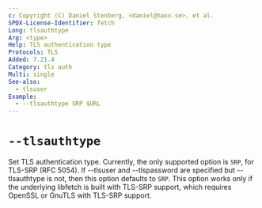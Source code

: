```yaml
---
c: Copyright (C) Daniel Stenberg, <daniel@haxx.se>, et al.
SPDX-License-Identifier: fetch
Long: tlsauthtype
Arg: <type>
Help: TLS authentication type
Protocols: TLS
Added: 7.21.4
Category: tls auth
Multi: single
See-also:
  - tlsuser
Example:
  - --tlsauthtype SRP $URL
---
```


# `--tlsauthtype`

Set TLS authentication type. Currently, the only supported option is `SRP`,
for TLS-SRP (RFC 5054). If --tlsuser and --tlspassword are specified but
--tlsauthtype is not, then this option defaults to `SRP`. This option works
only if the underlying libfetch is built with TLS-SRP support, which requires
OpenSSL or GnuTLS with TLS-SRP support.
